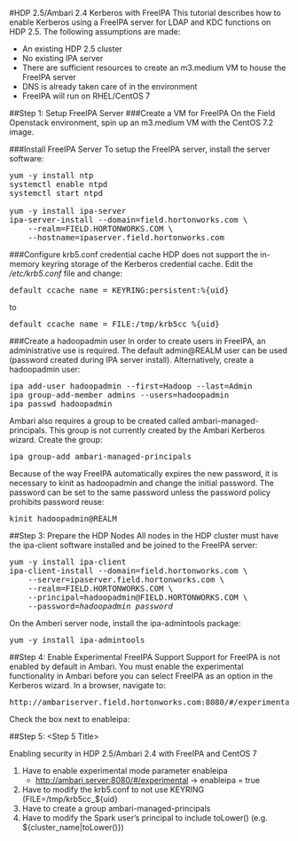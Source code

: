 #HDP 2.5/Ambari 2.4 Kerberos with FreeIPA
This tutorial describes how to enable Kerberos using a FreeIPA server for LDAP and KDC functions on HDP 2.5. The following assumptions are made:<br>
- An existing HDP 2.5 cluster
- No existing IPA server
- There are sufficient resources to create an m3.medium VM to house the FreeIPA server
- DNS is already taken care of in the environment
- FreeIPA will run on RHEL/CentOS 7

##Step 1: Setup FreeIPA Server
###Create a VM for FreeIPA
On the Field Openstack environment, spin up an m3.medium VM with the CentOS 7.2 image. 

###Install FreeIPA Server
To setup the FreeIPA server, install the server software:
<pre>
yum -y install ntp
systemctl enable ntpd
systemctl start ntpd

yum -y install ipa-server
ipa-server-install --domain=field.hortonworks.com \
    --realm=FIELD.HORTONWORKS.COM \
    --hostname=ipaserver.field.hortonworks.com
</pre>

###Configure krb5.conf credential cache
HDP does not support the in-memory keyring storage of the Kerberos credential cache. Edit the <i>/etc/krb5.conf</i> file and change:
<pre>default_ccache_name = KEYRING:persistent:%{uid}</pre>
to
<pre>default_ccache_name = FILE:/tmp/krb5cc_%{uid}</pre>

###Create a hadoopadmin user
In order to create users in FreeIPA, an administrative use is required. The default admin@REALM user can be used (password created during IPA server install). Alternatively, create a hadoopadmin user:
<pre>
ipa add-user hadoopadmin --first=Hadoop --last=Admin
ipa group-add-member admins --users=hadoopadmin
ipa passwd hadoopadmin
</pre>
Ambari also requires a group to be created called ambari-managed-principals. This group is not currently created by the Ambari Kerberos wizard. Create the group:
<pre>
ipa group-add ambari-managed-principals
</pre>
Because of the way FreeIPA automatically expires the new password, it is necessary to kinit as hadoopadmin and change the initial password. The password can be set to the same password unless the password policy prohibits password reuse:
<pre>
kinit hadoopadmin@REALM
</pre>

##Step 3: Prepare the HDP Nodes
All nodes in the HDP cluster must have the ipa-client software installed and be joined to the FreeIPA server:
<pre>
yum -y install ipa-client
ipa-client-install --domain=field.hortonworks.com \
    --server=ipaserver.field.hortonworks.com \
    --realm=FIELD.HORTONWORKS.COM \
    --principal=hadoopadmin@FIELD.HORTONWORKS.COM \
    --password=<i>hadoopadmin_password</i>
</pre>
On the Amberi server node, install the ipa-admintools package:
<pre>
yum -y install ipa-admintools
</pre>

##Step 4: Enable Experimental FreeIPA Support
Support for FreeIPA is not enabled by default in Ambari. You must enable the experimental functionality in Ambari before you can select FreeIPA as an option in the Kerberos wizard. In a browser, navigate to:
<pre>
http://ambariserver.field.hortonworks.com:8080/#/experimental
</pre>
Check the box next to enableipa:
<image href="images/ambari-exp.png">

##Step 5: &lt;Step 5 Title&gt;



Enabling security in HDP 2.5/Ambari 2.4 with FreeIPA and CentOS 7

1. Have to enable experimental mode parameter enableipa
    - http://ambari.server:8080/#/experimental -> enableipa = true
2. Have to modify the krb5.conf to not use KEYRING (FILE=/tmp/krb5cc_${uid}
3. Have to create a group ambari-managed-principals
4. Have to modify the Spark user’s principal to include toLower() (e.g. ${cluster_name|toLower()})

